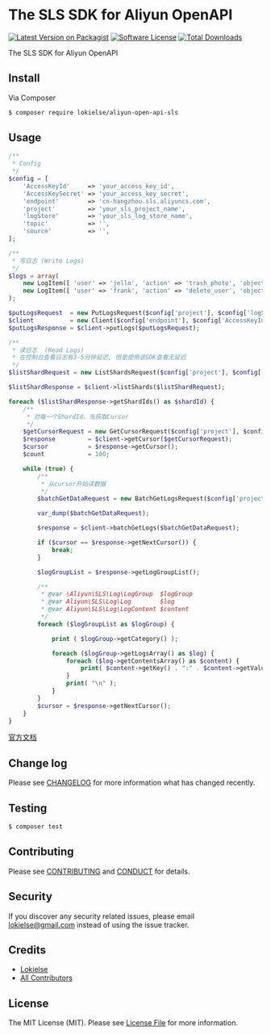 The SLS SDK for Aliyun OpenAPI
==============================

[![Latest Version on Packagist][ico-version]][link-packagist]
[![Software License][ico-license]](LICENSE.md)
[![Total Downloads][ico-downloads]][link-downloads]


The SLS SDK for Aliyun OpenAPI


## Install

Via Composer

``` bash
$ composer require lokielse/aliyun-open-api-sls
```

## Usage

```php
/**
 * Config
 */
$config = [
	'AccessKeyId'     => 'your_access_key_id',
	'AccessKeySecret' => 'your_access_key_secret',
	'endpoint'        => 'cn-hangzhou.sls.aliyuncs.com',
	'project'         => 'your_sls_project_name',
	'logStore'        => 'your_sls_log_store_name',
	'topic'           => '',
	'source'          => '',
];

/**
 * 写日志 (Write Logs)
 */
$logs = array(
	new LogItem([ 'user' => 'jello', 'action' => 'trash_photo', 'object_id' => 123456 ]),
	new LogItem([ 'user' => 'frank', 'action' => 'delete_user', 'object_id' => 100236 ]),
);

$putLogsRequest  = new PutLogsRequest($config['project'], $config['logStore'], $config['topic'], $config['source'], $logs);
$client          = new Client($config['endpoint'], $config['AccessKeyId'], $config['AccessKeySecret']);
$putLogsResponse = $client->putLogs($putLogsRequest);

/**
 * 读日志  (Read Logs)
 * 在控制台查看日志有3-5分钟延迟, 但是使用该SDK查看无延迟
 */
$listShardRequest = new ListShardsRequest($config['project'], $config['logStore']);

$listShardResponse = $client->listShards($listShardRequest);

foreach ($listShardResponse->getShardIds() as $shardId) {
	/**
	 * 对每一个ShardId，先获取Cursor
	 */
	$getCursorRequest = new GetCursorRequest($config['project'], $config['logStore'], $shardId, null, time() - 60);
	$response         = $client->getCursor($getCursorRequest);
	$cursor           = $response->getCursor();
	$count            = 100;

	while (true) {
		/**
		 * 从cursor开始读数据
		 */
		$batchGetDataRequest = new BatchGetLogsRequest($config['project'], $config['logStore'], $shardId, $count, $cursor);

		var_dump($batchGetDataRequest);

		$response = $client->batchGetLogs($batchGetDataRequest);

		if ($cursor == $response->getNextCursor()) {
			break;
		}

		$logGroupList = $response->getLogGroupList();

		/**
		 * @var \Aliyun\SLS\Log\LogGroup  $logGroup
		 * @var Aliyun\SLS\Log\Log        $log
		 * @var Aliyun\SLS\Log\LogContent $content
		 */
		foreach ($logGroupList as $logGroup) {

			print ( $logGroup->getCategory() );

			foreach ($logGroup->getLogsArray() as $log) {
				foreach ($log->getContentsArray() as $content) {
					print( $content->getKey() . ":" . $content->getValue() . "\t" );
				}
				print( "\n" );
			}
		}
		$cursor = $response->getNextCursor();
	}
}
```
[官方文档](https://help.aliyun.com/document_detail/29074.html)


## Change log

Please see [CHANGELOG](CHANGELOG.md) for more information what has changed recently.

## Testing

``` bash
$ composer test
```

## Contributing

Please see [CONTRIBUTING](CONTRIBUTING.md) and [CONDUCT](CONDUCT.md) for details.

## Security

If you discover any security related issues, please email lokielse@gmail.com instead of using the issue tracker.

## Credits

- [Lokielse][link-author]
- [All Contributors][link-contributors]

## License

The MIT License (MIT). Please see [License File](LICENSE.md) for more information.

[ico-version]: https://img.shields.io/packagist/v/lokielse/aliyun-open-api-sls.svg?style=flat-square
[ico-license]: https://img.shields.io/badge/license-MIT-brightgreen.svg?style=flat-square
[ico-travis]: https://img.shields.io/travis/lokielse/aliyun-open-api-sls/master.svg?style=flat-square
[ico-scrutinizer]: https://img.shields.io/scrutinizer/coverage/g/lokielse/aliyun-open-api-sls.svg?style=flat-square
[ico-code-quality]: https://img.shields.io/scrutinizer/g/lokielse/aliyun-open-api-sls.svg?style=flat-square
[ico-downloads]: https://img.shields.io/packagist/dt/lokielse/aliyun-open-api-sls.svg?style=flat-square

[link-packagist]: https://packagist.org/packages/lokielse/aliyun-open-api-sls
[link-travis]: https://travis-ci.org/lokielse/aliyun-open-api-sls
[link-scrutinizer]: https://scrutinizer-ci.com/g/lokielse/aliyun-open-api-sls/code-structure
[link-code-quality]: https://scrutinizer-ci.com/g/lokielse/aliyun-open-api-sls
[link-downloads]: https://packagist.org/packages/lokielse/aliyun-open-api-sls
[link-author]: https://github.com/lokielse
[link-contributors]: ../../contributors
